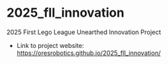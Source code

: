 # 2025_fll_innovation
2025 First Lego League Unearthed Innovation Project
* Link to project website:  https://oresrobotics.github.io/2025_fll_innovation/
